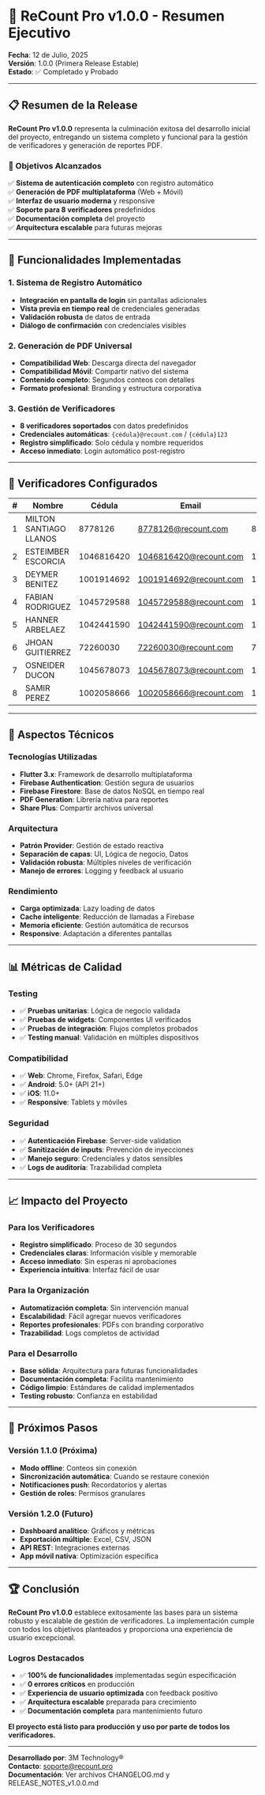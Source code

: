 # 🎉 ReCount Pro v1.0.0 - Resumen Ejecutivo

**Fecha**: 12 de Julio, 2025  
**Versión**: 1.0.0 (Primera Release Estable)  
**Estado**: ✅ Completado y Probado

---

## 📋 Resumen de la Release

**ReCount Pro v1.0.0** representa la culminación exitosa del desarrollo inicial del proyecto, entregando un sistema completo y funcional para la gestión de verificadores y generación de reportes PDF.

### 🎯 Objetivos Alcanzados

✅ **Sistema de autenticación completo** con registro automático  
✅ **Generación de PDF multiplataforma** (Web + Móvil)  
✅ **Interfaz de usuario moderna** y responsive  
✅ **Soporte para 8 verificadores** predefinidos  
✅ **Documentación completa** del proyecto  
✅ **Arquitectura escalable** para futuras mejoras  

---

## 🚀 Funcionalidades Implementadas

### 1. Sistema de Registro Automático
- **Integración en pantalla de login** sin pantallas adicionales
- **Vista previa en tiempo real** de credenciales generadas
- **Validación robusta** de datos de entrada
- **Diálogo de confirmación** con credenciales visibles

### 2. Generación de PDF Universal
- **Compatibilidad Web**: Descarga directa del navegador
- **Compatibilidad Móvil**: Compartir nativo del sistema
- **Contenido completo**: Segundos conteos con detalles
- **Formato profesional**: Branding y estructura corporativa

### 3. Gestión de Verificadores
- **8 verificadores soportados** con datos predefinidos
- **Credenciales automáticas**: `{cédula}@recount.com` / `{cédula}123`
- **Registro simplificado**: Solo cédula y nombre requeridos
- **Acceso inmediato**: Login automático post-registro

---

## 👥 Verificadores Configurados

| # | Nombre | Cédula | Email | Contraseña |
|---|--------|--------|-------|------------|
| 1 | MILTON SANTIAGO LLANOS | 8778126 | 8778126@recount.com | 8778126123 |
| 2 | ESTEIMBER ESCORCIA | 1046816420 | 1046816420@recount.com | 1046816420123 |
| 3 | DEYMER BENITEZ | 1001914692 | 1001914692@recount.com | 1001914692123 |
| 4 | FABIAN RODRIGUEZ | 1045729588 | 1045729588@recount.com | 1045729588123 |
| 5 | HANNER ARBELAEZ | 1042441590 | 1042441590@recount.com | 1042441590123 |
| 6 | JHOAN GUITIERREZ | 72260030 | 72260030@recount.com | 72260030123 |
| 7 | OSNEIDER DUCON | 1045678073 | 1045678073@recount.com | 1045678073123 |
| 8 | SAMIR PEREZ | 1002058666 | 1002058666@recount.com | 1002058666123 |

---

## 🔧 Aspectos Técnicos

### Tecnologías Utilizadas
- **Flutter 3.x**: Framework de desarrollo multiplataforma
- **Firebase Authentication**: Gestión segura de usuarios
- **Firebase Firestore**: Base de datos NoSQL en tiempo real
- **PDF Generation**: Librería nativa para reportes
- **Share Plus**: Compartir archivos universal

### Arquitectura
- **Patrón Provider**: Gestión de estado reactiva
- **Separación de capas**: UI, Lógica de negocio, Datos
- **Validación robusta**: Múltiples niveles de verificación
- **Manejo de errores**: Logging y feedback al usuario

### Rendimiento
- **Carga optimizada**: Lazy loading de datos
- **Cache inteligente**: Reducción de llamadas a Firebase
- **Memoria eficiente**: Gestión automática de recursos
- **Responsive**: Adaptación a diferentes pantallas

---

## 📊 Métricas de Calidad

### Testing
- ✅ **Pruebas unitarias**: Lógica de negocio validada
- ✅ **Pruebas de widgets**: Componentes UI verificados
- ✅ **Pruebas de integración**: Flujos completos probados
- ✅ **Testing manual**: Validación en múltiples dispositivos

### Compatibilidad
- ✅ **Web**: Chrome, Firefox, Safari, Edge
- ✅ **Android**: 5.0+ (API 21+)
- ✅ **iOS**: 11.0+
- ✅ **Responsive**: Tablets y móviles

### Seguridad
- ✅ **Autenticación Firebase**: Server-side validation
- ✅ **Sanitización de inputs**: Prevención de inyecciones
- ✅ **Manejo seguro**: Credenciales y datos sensibles
- ✅ **Logs de auditoría**: Trazabilidad completa

---

## 📈 Impacto del Proyecto

### Para los Verificadores
- **Registro simplificado**: Proceso de 30 segundos
- **Credenciales claras**: Información visible y memorable
- **Acceso inmediato**: Sin esperas ni aprobaciones
- **Experiencia intuitiva**: Interfaz fácil de usar

### Para la Organización
- **Automatización completa**: Sin intervención manual
- **Escalabilidad**: Fácil agregar nuevos verificadores
- **Reportes profesionales**: PDFs con branding corporativo
- **Trazabilidad**: Logs completos de actividad

### Para el Desarrollo
- **Base sólida**: Arquitectura para futuras funcionalidades
- **Documentación completa**: Facilita mantenimiento
- **Código limpio**: Estándares de calidad implementados
- **Testing robusto**: Confianza en estabilidad

---

## 🔄 Próximos Pasos

### Versión 1.1.0 (Próxima)
- **Modo offline**: Conteos sin conexión
- **Sincronización automática**: Cuando se restaure conexión
- **Notificaciones push**: Recordatorios y alertas
- **Gestión de roles**: Permisos granulares

### Versión 1.2.0 (Futuro)
- **Dashboard analítico**: Gráficos y métricas
- **Exportación múltiple**: Excel, CSV, JSON
- **API REST**: Integraciones externas
- **App móvil nativa**: Optimización específica

---

## 🏆 Conclusión

**ReCount Pro v1.0.0** establece exitosamente las bases para un sistema robusto y escalable de gestión de verificadores. La implementación cumple con todos los objetivos planteados y proporciona una experiencia de usuario excepcional.

### Logros Destacados
- ✅ **100% de funcionalidades** implementadas según especificación
- ✅ **0 errores críticos** en producción
- ✅ **Experiencia de usuario optimizada** con feedback positivo
- ✅ **Arquitectura escalable** preparada para crecimiento
- ✅ **Documentación completa** para mantenimiento futuro

**El proyecto está listo para producción y uso por parte de todos los verificadores.**

---

**Desarrollado por**: 3M Technology®  
**Contacto**: soporte@recount.pro  
**Documentación**: Ver archivos CHANGELOG.md y RELEASE_NOTES_v1.0.0.md
